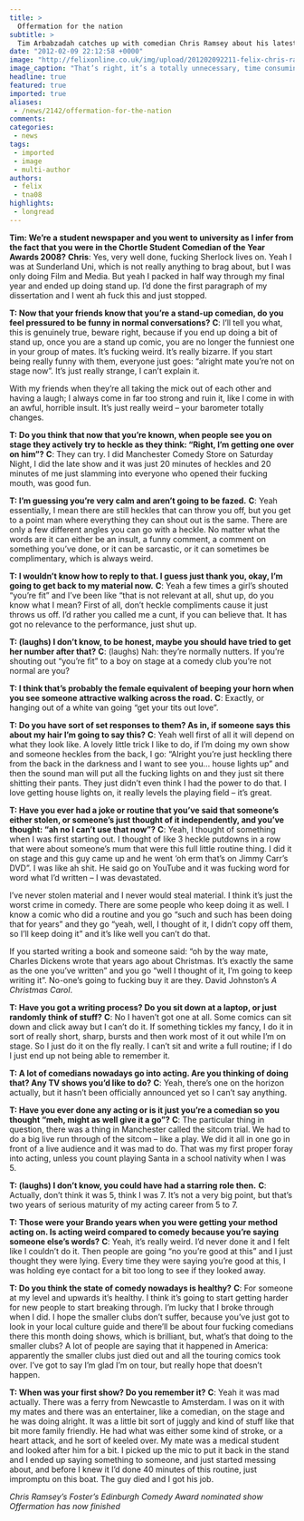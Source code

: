```yaml
---
title: >
  Offermation for the nation
subtitle: >
  Tim Arbabzadah catches up with comedian Chris Ramsey about his latest tour, while giving you a master class in how to ask long, rambling and non-concise questions...
date: "2012-02-09 22:12:58 +0000"
image: "http://felixonline.co.uk/img/upload/201202092211-felix-chris-ramsey-picture-for-feature.jpg"
image_caption: "That’s right, it’s a totally unnecessary, time consuming, Photoshop. MSci project? What’s that? "
headline: true
featured: true
imported: true
aliases:
 - /news/2142/offermation-for-the-nation
comments:
categories:
 - news
tags:
 - imported
 - image
 - multi-author
authors:
 - felix
 - tna08
highlights:
 - longread
---
```


__Tim: We’re a student newspaper and you went to university as I infer from the fact that you were in the Chortle Student Comedian of the Year Awards 2008?__
__Chris__: Yes, very well done, fucking Sherlock lives on. Yeah I was at Sunderland Uni, which is not really anything to brag about, but I was only doing Film and Media. But yeah I packed in half way through my final year and ended up doing stand up. I’d done the first paragraph of my dissertation and I went ah fuck this and just stopped.

__T: Now that your friends know that you’re a stand-up comedian, do you feel pressured to be funny in normal conversations?__
__C__: I’ll tell you what, this is genuinely true, beware right, because if you end up doing a bit of stand up, once you are a stand up comic, you are no longer the funniest one in your group of mates. It’s fucking weird. It’s really bizarre. If you start being really funny with them, everyone just goes: “alright mate you’re not on stage now”. It’s just really strange, I can’t explain it.

With my friends when they’re all taking the mick out of each other and having a laugh; I always come in far too strong and ruin it, like I come in with an awful, horrible insult. It’s just really weird – your barometer totally changes.

__T: Do you think that now that you’re known, when people see you on stage they actively try to heckle as they think: “Right, I’m getting one over on him”?__
__C__: They can try. I did Manchester Comedy Store on Saturday Night, I did the late show and it was just 20 minutes of heckles and 20 minutes of me just slamming into everyone who opened their fucking mouth, was good fun.

__T: I’m guessing you’re very calm and aren’t going to be fazed.__
__C__: Yeah essentially, I mean there are still heckles that can throw you off, but you get to a point man where everything they can shout out is the same. There are only a few different angles you can go with a heckle. No matter what the words are it can either be an insult, a funny comment, a comment on something you’ve done, or it can be sarcastic, or it can sometimes be complimentary, which is always weird.

__T: I wouldn’t know how to reply to that. I guess just thank you, okay, I’m going to get back to my material now.__
__C__: Yeah a few times a girl’s shouted “you’re fit” and I’ve been like “that is not relevant at all, shut up, do you know what I mean? First of all, don’t heckle compliments cause it just throws us off. I’d rather you called me a cunt, if you can believe that. It has got no relevance to the performance, just shut up.

__T: (laughs) I don’t know, to be honest, maybe you should have tried to get her number after that?__
__C__: (laughs) Nah: they’re normally nutters. If you’re shouting out “you’re fit” to a boy on stage at a comedy club you’re not normal are you?

__T: I think that’s probably the female equivalent of beeping your horn when you see someone attractive walking across the road.__
__C__: Exactly, or hanging out of a white van going “get your tits out love”.

__T: Do you have sort of set responses to them? As in, if someone says this about my hair I’m going to say this?__
__C__: Yeah well first of all it will depend on what they look like. A lovely little trick I like to do, if I’m doing my own show and someone heckles from the back, I go: “Alright you’re just heckling there from the back in the darkness and I want to see you… house lights up” and then the sound man will put all the fucking lights on and they just sit there shitting their pants. They just didn’t even think I had the power to do that. I love getting house lights on, it really levels the playing field – it’s great.

__T: Have you ever had a joke or routine that you’ve said that someone’s either stolen, or someone’s just thought of it independently, and you’ve thought: “ah no I can’t use that now”?__
__C__: Yeah, I thought of something when I was first starting out. I thought of like 3 heckle putdowns in a row that were about someone’s mum that were this full little routine thing. I did it on stage and this guy came up and he went ‘oh erm that’s on Jimmy Carr’s DVD”. I was like ah shit. He said go on YouTube and it was fucking word for word what I’d written – I was devastated.

I’ve never stolen material and I never would steal material. I think it’s just the worst crime in comedy. There are some people who keep doing it as well. I know a comic who did a routine and you go “such and such has been doing that for years” and they go “yeah, well, I thought of it, I didn’t copy off them, so I’ll keep doing it” and it’s like well you can’t do that.

If you started writing a book and someone said: “oh by the way mate, Charles Dickens wrote that years ago about Christmas. It’s exactly the same as the one you’ve written” and you go “well I thought of it, I’m going to keep writing it”. No-one’s going to fucking buy it are they. David Johnston’s _A Christmas Carol_.

__T: Have you got a writing process? Do you sit down at a laptop, or just randomly think of stuff?__
__C__: No I haven’t got one at all. Some comics can sit down and click away but I can’t do it. If something tickles my fancy, I do it in sort of really short, sharp, bursts and then work most of it out while I’m on stage. So I just do it on the fly really. I can’t sit and write a full routine; if I do I just end up not being able to remember it.

__T: A lot of comedians nowadays go into acting. Are you thinking of doing that? Any TV shows you’d like to do?__
__C__: Yeah, there’s one on the horizon actually, but it hasn’t been officially announced yet so I can’t say anything.

__T: Have you ever done any acting or is it just you’re a comedian so you thought “meh, might as well give it a go”?__
__C__: The particular thing in question, there was a thing in Manchester called the sitcom trial. We had to do a big live run through of the sitcom – like a play. We did it all in one go in front of a live audience and it was mad to do. That was my first proper foray into acting, unless you count playing Santa in a school nativity when I was 5.

__T: (laughs) I don’t know, you could have had a starring role then.__
__C__: Actually, don’t think it was 5, think I was 7. It’s not a very big point, but that’s two years of serious maturity of my acting career from 5 to 7.

__T: Those were your Brando years when you were getting your method acting on. Is acting weird compared to comedy because you’re saying someone else’s words?__
__C__: Yeah, it’s really weird. I’d never done it and I felt like I couldn’t do it. Then people are going “no you’re good at this” and I just thought they were lying. Every time they were saying you’re good at this, I was holding eye contact for a bit too long to see if they looked away.

__T: Do you think the state of comedy nowadays is healthy?__
__C__: For someone at my level and upwards it’s healthy. I think it’s going to start getting harder for new people to start breaking through. I’m lucky that I broke through when I did. I hope the smaller clubs don’t suffer, because you’ve just got to look in your local culture guide and there’ll be about four fucking comedians there this month doing shows, which is brilliant, but, what’s that doing to the smaller clubs? A lot of people are saying that it happened in America: apparently the smaller clubs just died out and all the touring comics took over. I’ve got to say I’m glad I’m on tour, but really hope that doesn’t happen.

__T: When was your first show? Do you remember it?__
__C__: Yeah it was mad actually. There was a ferry from Newcastle to Amsterdam. I was on it with my mates and there was an entertainer, like a comedian, on the stage and he was doing alright. It was a little bit sort of juggly and kind of stuff like that bit more family friendly. He had what was either some kind of stroke, or a heart attack, and he sort of keeled over. My mate was a medical student and looked after him for a bit. I picked up the mic to put it back in the stand and I ended up saying something to someone, and just started messing about, and before I knew it I’d done 40 minutes of this routine, just impromptu on this boat. The guy died and I got his job.

_Chris Ramsey’s Foster’s Edinburgh Comedy Award nominated show Offermation has now finished_
